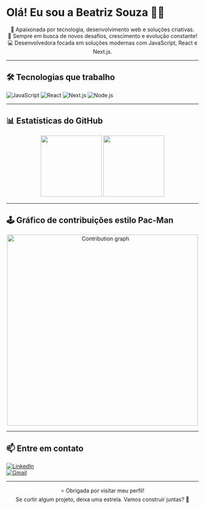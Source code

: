 # Olá! Eu sou a Beatriz Souza 👩‍💻

<p align="center">
🌟 Apaixonada por tecnologia, desenvolvimento web e soluções criativas.<br>
🎯 Sempre em busca de novos desafios, crescimento e evolução constante!<br>
💻 Desenvolvedora focada em soluções modernas com JavaScript, React e Next.js.
</p>

---

## 🛠️ Tecnologias que trabalho

![JavaScript](https://img.shields.io/badge/-JavaScript-F7DF1E?style=for-the-badge&logo=javascript&logoColor=black)
![React](https://img.shields.io/badge/-React-61DAFB?style=for-the-badge&logo=react&logoColor=black)
![Next.js](https://img.shields.io/badge/-Next.js-000000?style=for-the-badge&logo=next.js&logoColor=white)
![Node.js](https://img.shields.io/badge/-Node.js-339933?style=for-the-badge&logo=node.js&logoColor=white)

---

## 📊 Estatísticas do GitHub

<div align="center">
  <img height="160em" src="https://github-readme-stats.vercel.app/api?username=souzabweatriz&show_icons=true&theme=radical&hide=issues" />
  <img height="160em" src="https://github-readme-stats.vercel.app/api/top-langs/?username=souzabweatriz&layout=compact&theme=radical&hide=java,python,csharp" />
</div>

---

## 🕹️ Gráfico de contribuições estilo Pac-Man

<p align="center">
  <img src="https://github-readme-activity-graph.vercel.app/graph?username=souzabweatriz&theme=react-dark&area=true" width="500" alt="Contribution graph" />
</p>

---

## 📫 Entre em contato

[![LinkedIn](https://img.shields.io/badge/-LinkedIn-0A66C2?style=for-the-badge&logo=linkedin&logoColor=white)](https://www.linkedin.com/in/souzabweatriz)  
[![Gmail](https://img.shields.io/badge/-Email-D14836?style=for-the-badge&logo=gmail&logoColor=white)](mailto:ana.b.oliveira56@aluno.senai.br)

---

<p align="center">
  ⭐ Obrigada por visitar meu perfil!<br>
  Se curtir algum projeto, deixa uma estrela. Vamos construir juntas? 🚀
</p>
